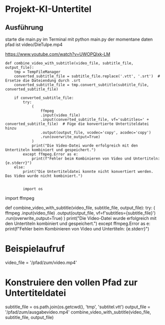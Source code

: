 # Projekt-KI-Untertitel


## Ausführung
starte die main.py im Terminal mit python main.py
der momentane daten pfad ist video/DieTulpe.mp4

https://www.youtube.com/watch?v=UWOPQlxk-LM


    def combine_video_with_subtitle(video_file, subtitle_file, output_file):
        tmp = TempFileManager
        converted_subtitle_file = subtitle_file.replace('.vtt', '.srt')  # Ersetze die Dateiendung durch .srt
        converted_subtitle_file = tmp.convert_subtitle(subtitle_file, converted_subtitle_file)
    
        if converted_subtitle_file:
            try:
                (
                    ffmpeg
                    .input(video_file)
                    .input(converted_subtitle_file, vf='subtitles=' + converted_subtitle_file)  # Füge die konvertierte Untertiteldatei hinzu
                    .output(output_file, vcodec='copy', acodec='copy')
                    .run(overwrite_output=True)
                )
                print("Die Video-Datei wurde erfolgreich mit den Untertiteln kombiniert und gespeichert.")
            except ffmpeg.Error as e:
                print(f"Fehler beim Kombinieren von Video und Untertiteln: {e.stderr}")
        else:
            print("Die Untertiteldatei konnte nicht konvertiert werden. Das Video wurde nicht kombiniert.")


            import os
import ffmpeg

def combine_video_with_subtitle(video_file, subtitle_file, output_file):
    try:
        (
            ffmpeg
            .input(video_file)
            .output(output_file, vf=f'subtitles={subtitle_file}')
            .run(overwrite_output=True)
        )
        print("Die Video-Datei wurde erfolgreich mit den Untertiteln kombiniert und gespeichert.")
    except ffmpeg.Error as e:
        print(f"Fehler beim Kombinieren von Video und Untertiteln: {e.stderr}")

# Beispielaufruf
video_file = '/pfad/zum/video.mp4'
# Konstruiere den vollen Pfad zur Untertiteldatei
subtitle_file = os.path.join(os.getcwd(), 'tmp', 'subtitel.vtt')
output_file = '/pfad/zum/ausgabevideo.mp4'
combine_video_with_subtitle(video_file, subtitle_file, output_file)
